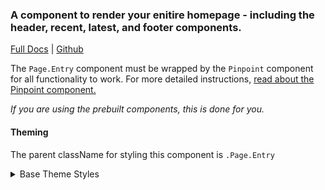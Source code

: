 ### A component to render your enitire homepage - including the header, recent, latest, and footer components.

[Full Docs](https://react.preview.pinpoint.com/?path=/docs/components-page-entry) | [Github](https://github.com/pinpt/react/tree/master/src/components/Page/Entry)

The `Page.Entry` component must be wrapped by the `Pinpoint` component for all functionality to work. For more detailed instructions, [read about the Pinpoint component.](https://react.preview.pinpoint.com/?path=/docs/components-pinpoint)

_If you are using the prebuilt components, this is done for you._

#### Theming

The parent className for styling this component is `.Page.Entry`

<details>
	<summary>Base Theme Styles</summary>

```css
.Page.Entry {
	@apply flex flex-col h-screen;
}

.entryWrapper {
	@apply flex-grow;
	background-color: var(--article-bg-color);
}

.entryWrapper .entry {
	@apply py-10 md:py-14 flex flex-col md:flex-row border-t;
	border-color: var(--section-border-color);
}

.entryWrapper .entry .content {
	@apply flex-grow;
}

.entryWrapper .sidebarWrapper {
	color: var(--article-info-color);
}

.entryWrapper .sidebarWrapper.before {
	@apply md:mr-4 mb-8 md:mb-0 min-w-1/4;
}

.entryWrapper .sidebarWrapper.before .Sidebar {
	@apply flex-shrink-0 flex-wrap;
}

.entryWrapper .sidebarWrapper.before .Clap,
.entryWrapper .sidebarWrapper.before .Social.Bar {
	@apply hidden md:flex;
}

.entryWrapper .sidebarWrapper.after {
	@apply md:hidden;
}

.entryWrapper .sidebarWrapper.after .Sidebar {
	@apply justify-between;
}

.entryWrapper .sidebarWrapper.after .Date,
.entryWrapper .sidebarWrapper.after .Author,
.entryWrapper .sidebarWrapper.after .Tag.Bar {
	@apply hidden;
}

.entryWrapper .renderer {
	@apply mb-10 md:mb-14;
	color: var(--article-text-color);
}
```

</details>
